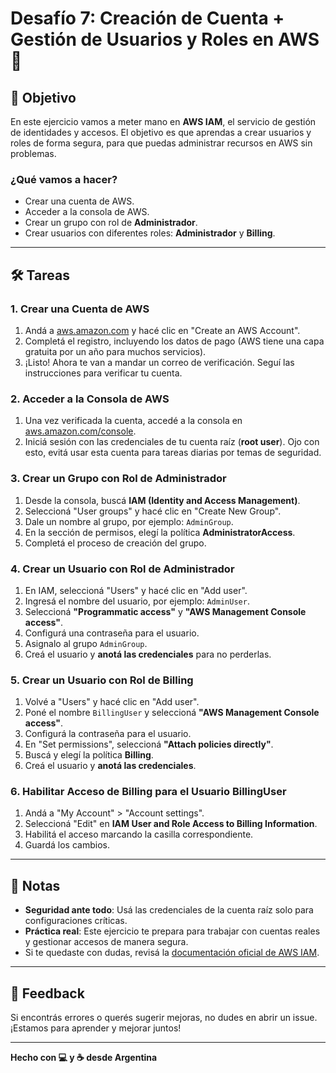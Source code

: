 # Desafío 7: Creación de Cuenta + Gestión de Usuarios y Roles en AWS 🚀

## 🎯 Objetivo

En este ejercicio vamos a meter mano en **AWS IAM**, el servicio de gestión de identidades y accesos. El objetivo es que aprendas a crear usuarios y roles de forma segura, para que puedas administrar recursos en AWS sin problemas. 

### ¿Qué vamos a hacer?

- Crear una cuenta de AWS.
- Acceder a la consola de AWS.
- Crear un grupo con rol de **Administrador**.
- Crear usuarios con diferentes roles: **Administrador** y **Billing**.

---

## 🛠️ Tareas

### 1. Crear una Cuenta de AWS

1. Andá a [aws.amazon.com](https://aws.amazon.com) y hacé clic en "Create an AWS Account".
2. Completá el registro, incluyendo los datos de pago (AWS tiene una capa gratuita por un año para muchos servicios).
3. ¡Listo! Ahora te van a mandar un correo de verificación. Seguí las instrucciones para verificar tu cuenta.

### 2. Acceder a la Consola de AWS

1. Una vez verificada la cuenta, accedé a la consola en [aws.amazon.com/console](https://aws.amazon.com/console).
2. Iniciá sesión con las credenciales de tu cuenta raíz (**root user**). Ojo con esto, evitá usar esta cuenta para tareas diarias por temas de seguridad.

### 3. Crear un Grupo con Rol de Administrador

1. Desde la consola, buscá **IAM (Identity and Access Management)**.
2. Seleccioná "User groups" y hacé clic en "Create New Group".
3. Dale un nombre al grupo, por ejemplo: `AdminGroup`.
4. En la sección de permisos, elegí la política **AdministratorAccess**.
5. Completá el proceso de creación del grupo.

### 4. Crear un Usuario con Rol de Administrador

1. En IAM, seleccioná "Users" y hacé clic en "Add user".
2. Ingresá el nombre del usuario, por ejemplo: `AdminUser`.
3. Seleccioná **"Programmatic access"** y **"AWS Management Console access"**.
4. Configurá una contraseña para el usuario.
5. Asignalo al grupo `AdminGroup`.
6. Creá el usuario y **anotá las credenciales** para no perderlas.

### 5. Crear un Usuario con Rol de Billing

1. Volvé a "Users" y hacé clic en "Add user".
2. Poné el nombre `BillingUser` y seleccioná **"AWS Management Console access"**.
3. Configurá la contraseña para el usuario.
4. En "Set permissions", seleccioná **"Attach policies directly"**.
5. Buscá y elegí la política **Billing**.
6. Creá el usuario y **anotá las credenciales**.

### 6. Habilitar Acceso de Billing para el Usuario BillingUser

1. Andá a "My Account" > "Account settings".
2. Seleccioná "Edit" en **IAM User and Role Access to Billing Information**.
3. Habilitá el acceso marcando la casilla correspondiente.
4. Guardá los cambios.

---

## 📌 Notas

- **Seguridad ante todo**: Usá las credenciales de la cuenta raíz solo para configuraciones críticas.
- **Práctica real**: Este ejercicio te prepara para trabajar con cuentas reales y gestionar accesos de manera segura.
- Si te quedaste con dudas, revisá la [documentación oficial de AWS IAM](https://docs.aws.amazon.com/IAM/latest/UserGuide/introduction.html).

---

## 💬 Feedback

Si encontrás errores o querés sugerir mejoras, no dudes en abrir un issue. ¡Estamos para aprender y mejorar juntos!

---

**Hecho con 💻 y ☕ desde Argentina**
